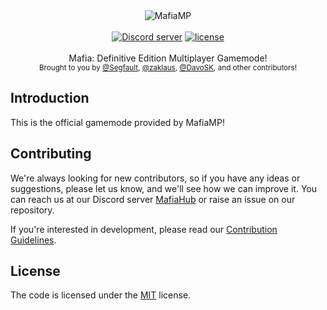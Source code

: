 <div align="center">
   <img src="https://cdn.discordapp.com/attachments/834174234086866956/1196468891363332228/repo.png?ex=65b7bd7d&is=65a5487d&hm=cdc6f6b8e3aed7f196165e968c64171e59b8e20e4ff427ce980aab0cb516a72f&" alt="MafiaMP" />
</div>

<br />
<div align="center">
    <a href="https://discord.gg/eBQ4QHX"><img src="https://img.shields.io/discord/402098213114347520.svg" alt="Discord server" /></a>
    <a href="LICENSE.md"><img src="https://img.shields.io/badge/License-MafiaHub%20OSS-blue" alt="license" /></a>
</div>

<br />
<div align="center">
  Mafia: Definitive Edition Multiplayer Gamemode!
</div>

<div align="center">
  <sub>
    Brought to you by <a href="https://github.com/Segfaultd">@Segfault</a>,
    <a href="https://github.com/zaklaus">@zaklaus</a>,
    <a href="https://github.com/DavoSK">@DavoSK</a>,
    and other contributors!
  </sub>
</div>

## Introduction

This is the official gamemode provided by MafiaMP!

## Contributing

We're always looking for new contributors, so if you have any ideas or suggestions, please let us know, and we'll see how we can improve it. You can reach us at our Discord server [MafiaHub](https://discord.gg/c6gW9yRXZH) or raise an issue on our repository.

If you're interested in development, please read our [Contribution Guidelines](.github/CONTRIBUTING.md).

## License

The code is licensed under the [MIT](https://github.com/hurfy/mafia-mp-gamemode/blob/main/LICENSE) license.

